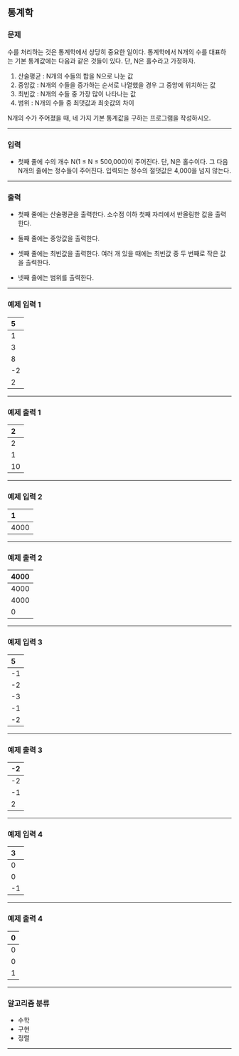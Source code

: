 통계학
-------------
### 문제

수를 처리하는 것은 통계학에서 상당히 중요한 일이다. 통계학에서 N개의 수를 대표하는 기본 통계값에는 다음과 같은 것들이 있다. 단, N은 홀수라고 가정하자.

1. 산술평균 : N개의 수들의 합을 N으로 나눈 값
2. 중앙값 : N개의 수들을 증가하는 순서로 나열했을 경우 그 중앙에 위치하는 값
3. 최빈값 : N개의 수들 중 가장 많이 나타나는 값
4. 범위 : N개의 수들 중 최댓값과 최솟값의 차이

N개의 수가 주어졌을 때, 네 가지 기본 통계값을 구하는 프로그램을 작성하시오.

- - -

### 입력
* 첫째 줄에 수의 개수 N(1 ≤ N ≤ 500,000)이 주어진다. 단, N은 홀수이다. 그 다음 N개의 줄에는 정수들이 주어진다. 입력되는 정수의 절댓값은 4,000을 넘지 않는다.

- - -

### 출력
* 첫째 줄에는 산술평균을 출력한다. 소수점 이하 첫째 자리에서 반올림한 값을 출력한다.

* 둘째 줄에는 중앙값을 출력한다.

* 셋째 줄에는 최빈값을 출력한다. 여러 개 있을 때에는 최빈값 중 두 번째로 작은 값을 출력한다.

* 넷째 줄에는 범위를 출력한다.

- - -

### 예제 입력 1
|5|
|:---|
|1|
|3|
|8|
|-2|
|2|

- - -

### 예제 출력 1
|2|
|:---|
|2|
|1|
|10|

- - -

### 예제 입력 2
|1|
|:---|
|4000|

- - -

### 예제 출력 2
|4000|
|:---|
|4000|
|4000|
|0|

- - -

### 예제 입력 3
|5|
|:---|
|-1|
|-2|
|-3|
|-1|
|-2|

- - -

### 예제 출력 3
|-2|
|:---|
|-2|
|-1|
|2|

- - -

### 예제 입력 4
|3|
|:---|
|0|
|0|
|-1|

- - -

### 예제 출력 4
|0|
|:---|
|0|
|0|
|1|

- - -

### 알고리즘 분류
* 수학
* 구현
* 정렬

- - -